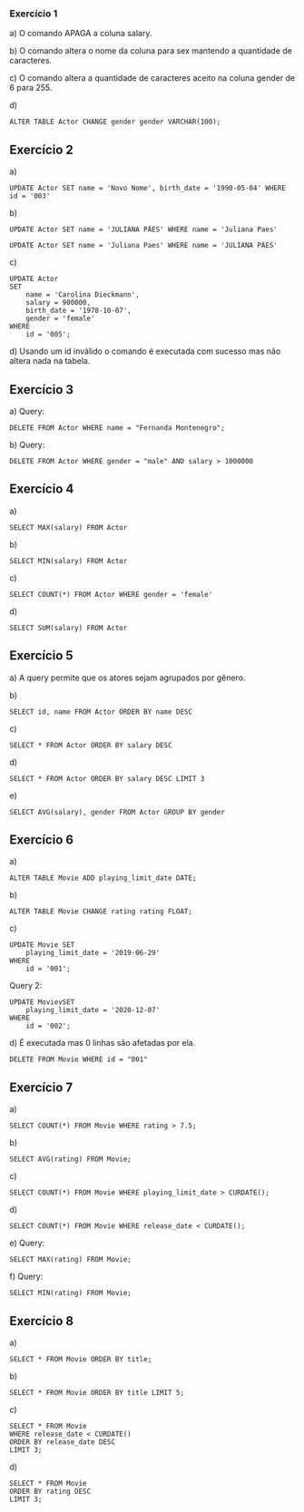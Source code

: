 ### Exercício 1

a) O comando APAGA a coluna salary.

b) O comando altera o nome da coluna para sex mantendo a quantidade de caracteres.

c) O comando altera a quantidade de caracteres aceito na coluna gender de 6 para 255.

d)  
```
ALTER TABLE Actor CHANGE gender gender VARCHAR(100);
```

## Exercício 2

a) 
```
UPDATE Actor SET name = 'Novo Nome', birth_date = '1990-05-04' WHERE id = '003'
```

b)
```
UPDATE Actor SET name = 'JULIANA PÃES' WHERE name = 'Juliana Paes'
```

```
UPDATE Actor SET name = 'Juliana Paes' WHERE name = 'JULIANA PÃES'
```

c)
```
UPDATE Actor 
SET 
    name = 'Carolina Dieckmann',
    salary = 900000,
    birth_date = '1978-10-07',
    gender = 'female'
WHERE
    id = '005';
```

d) Usando um id inválido o comando é executada com sucesso mas não altera nada na tabela.

## Exercício 3

a) Query:
```
DELETE FROM Actor WHERE name = "Fernanda Montenegro";
```

b) Query:
```
DELETE FROM Actor WHERE gender = "male" AND salary > 1000000
```

## Exercício 4

a)
```
SELECT MAX(salary) FROM Actor
```

b)
```
SELECT MIN(salary) FROM Actor
```

c)
```
SELECT COUNT(*) FROM Actor WHERE gender = 'female'
```

d)
```
SELECT SUM(salary) FROM Actor
```

## Exercício 5

a) A query permite que os atores sejam agrupados por gênero.

b) 
```
SELECT id, name FROM Actor ORDER BY name DESC
```

c)
```
SELECT * FROM Actor ORDER BY salary DESC
```

d)
```
SELECT * FROM Actor ORDER BY salary DESC LIMIT 3
```

e)
```
SELECT AVG(salary), gender FROM Actor GROUP BY gender
```

## Exercício 6

a)
```
ALTER TABLE Movie ADD playing_limit_date DATE;
```

b)
```
ALTER TABLE Movie CHANGE rating rating FLOAT;
```

c)
```
UPDATE Movie SET 
    playing_limit_date = '2019-06-29'
WHERE
    id = '001';
```
Query 2:
```
UPDATE MovievSET 
    playing_limit_date = '2020-12-07'
WHERE
    id = '002';
```

d) É executada mas 0 linhas são afetadas por ela.
```
DELETE FROM Movie WHERE id = "001"
```

## Exercício 7

a)
```
SELECT COUNT(*) FROM Movie WHERE rating > 7.5;
```

b) 
```
SELECT AVG(rating) FROM Movie;
```

c)
```
SELECT COUNT(*) FROM Movie WHERE playing_limit_date > CURDATE();
```

d)
```
SELECT COUNT(*) FROM Movie WHERE release_date < CURDATE();
```

e) Query:
```
SELECT MAX(rating) FROM Movie;
```

f) Query:
```
SELECT MIN(rating) FROM Movie;
```

## Exercício 8

a) 
```
SELECT * FROM Movie ORDER BY title;
```

b) 
```
SELECT * FROM Movie ORDER BY title LIMIT 5;
```

c) 
```
SELECT * FROM Movie 
WHERE release_date < CURDATE() 
ORDER BY release_date DESC 
LIMIT 3;
```

d)
```
SELECT * FROM Movie 
ORDER BY rating DESC 
LIMIT 3;